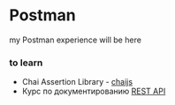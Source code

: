 # Postman

my Postman experience will be here


### to learn

- Chai Assertion Library - [chaijs](https://www.chaijs.com/)
- Курс по документированию [REST API](https://starkovden.github.io/index.html)
